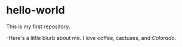 # hello-world
This is my first repository.

-Here's a little blurb about me. I love coffee, cactuses, and *Colorado*. 
